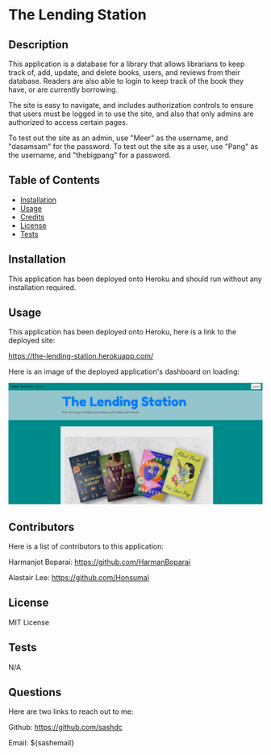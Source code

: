# The Lending Station

## Description

This application is a database for a library that allows librarians to keep track of, add, update, and delete books, users, and reviews from their database. Readers are also able to login to keep track of the book they have, or are currently borrowing. 

The site is easy to navigate, and includes authorization controls to ensure that users must be logged in to use the site, and also that only admins are authorized to access certain pages.

To test out the site as an admin, use "Meer" as the username, and "dasamsam" for the password. To test out the site as a user, use "Pang" as the username, and "thebigpang" for a password. 

## Table of Contents

- [Installation](#installation)
- [Usage](#usage)
- [Credits](#credits)
- [License](#license)
- [Tests](#tests)

## Installation

This application has been deployed onto Heroku and should run without any installation required.

## Usage

This application has been deployed onto Heroku, here is a link to the deployed site:

https://the-lending-station.herokuapp.com/

Here is an image of the deployed application's dashboard on loading:

![finished webpage](./public/images//finished-webpage.png)

## Contributors

Here is a list of contributors to this application:

Harmanjot Boparai: https://github.com/HarmanBoparai

Alastair Lee: https://github.com/Honsumal

## License

MIT License

## Tests

N/A

## Questions

Here are two links to reach out to me:

Github: https://github.com/sashdc

Email: ${sashemail}